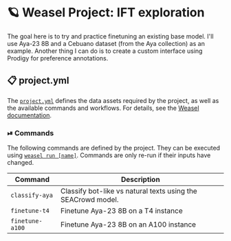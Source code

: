 <!-- WEASEL: AUTO-GENERATED DOCS START (do not remove) -->

# 🪐 Weasel Project: IFT exploration

The goal here is to try and practice finetuning an existing base model.
I'll use Aya-23 8B and a Cebuano dataset (from the Aya collection) as an example.
Another thing I can do is to create a custom interface using Prodigy for preference annotations.


## 📋 project.yml

The [`project.yml`](project.yml) defines the data assets required by the
project, as well as the available commands and workflows. For details, see the
[Weasel documentation](https://github.com/explosion/weasel).

### ⏯ Commands

The following commands are defined by the project. They
can be executed using [`weasel run [name]`](https://github.com/explosion/weasel/tree/main/docs/cli.md#rocket-run).
Commands are only re-run if their inputs have changed.

| Command | Description |
| --- | --- |
| `classify-aya` | Classify bot-like vs natural texts using the SEACrowd model. |
| `finetune-t4` | Finetune Aya-23 8B on a T4 instance |
| `finetune-a100` | Finetune Aya-23 8B on an A100 instance |

<!-- WEASEL: AUTO-GENERATED DOCS END (do not remove) -->